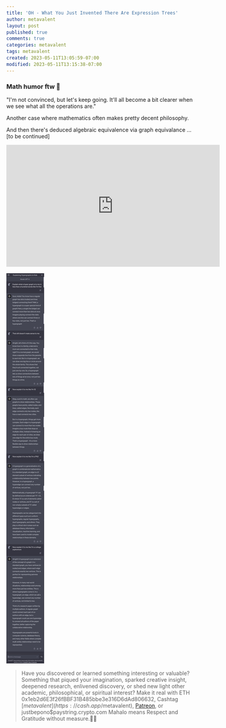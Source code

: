 ```yaml
---
title: 'OH - What You Just Invented There Are Expression Trees'
author: metavalent
layout: post
published: true
comments: true
categories: metavalent
tags: metavalent
created: 2023-05-11T13:05:59-07:00
modified: 2023-05-11T13:15:38-07:00
---
```


### Math humor ftw 🤣

"I'm not convinced, but let's keep going. It'll all become a bit clearer when we see what all the operations are."

Another case where mathematics often makes pretty decent philosophy.

And then there's deduced algebraic equivalence via graph equivalance ... [to be continued]

<iframe id="ytplayer" type="text/html" width="560" height="320"
  src="https://www.youtube.com/embed/2-V3So3ipms?autoplay=1"
  frameborder="0"></iframe>

![Explain It Like I'm Five](/assets/images/a32b8aa3c696e438f894bc03fef4a327.jpg "hypergraphs defined by GPT4")

<p></p>
<p></p>
<p></p>

> Have you discovered or learned something interesting or valuable? Something that piqued your imagination, sparked creative insight, deepened research, enlivened discovery, or shed new light other academic, philosophical, or spiritual interest? Make it real with ETH 0x1eb2d6E3f26fBBF31B485bbe3e316D6dAd806632, Cashtag [$metavalent](https://cash.app/$metavalent), [Patreon](https://patreon.com/metavalent), or justbepono$paystring.crypto.com Mahalo means Respect and Gratitude without measure.🙏🏼
